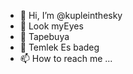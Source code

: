 - 👋 Hi, I’m @kupleinthesky
- 👀 Look myEyes
- 🌱 Tapebuya
- 💞️ Temlek Es badeg
- 📫 How to reach me ...

<!---
kupleinthesky/kupleinthesky is a ✨ special ✨ repository because its `README.md` (this file) appears on your GitHub profile.
You can click the Preview link to take a look at your changes.
--->
